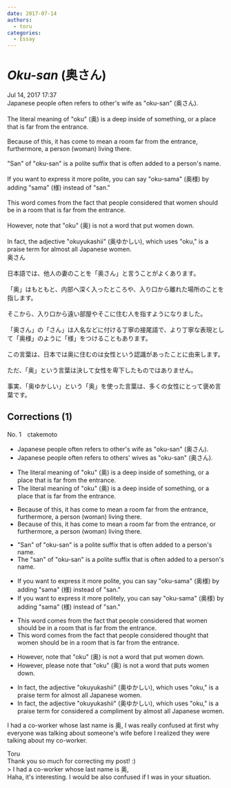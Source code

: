 ```yaml
---
date: 2017-07-14
authors:
  - toru
categories:
  - Essay
---
```


<h1 id="subject_show"><strong><em>Oku-san</strong></em> (奥さん)</h1>
<div class="date">Jul 14, 2017 17:37</div>
<div id="post"><div id="body_show_ori">
Japanese people often refers to other's wife as "oku-san" (奥さん).<br/><br/>The literal meaning of "oku" (奥) is a deep inside of something, or a place that is far from the entrance.<br/><br/>Because of this, it has come to mean a room far from the entrance, furthermore, a person (woman) living there.<br/><br/>"San" of "oku-san" is a polite suffix that is often added to a person's name.<br/><br/>If you want to express it more polite, you can say "oku-sama" (奥様) by adding "sama" (様) instead of "san."<br/><br/>This word comes from the fact that people considered that women should be in a room that is far from the entrance.<br/><br/>However, note that "oku" (奥) is not a word that put women down.<br/><br/>In fact, the adjective "okuyukashii" (奥ゆかしい), which uses "oku," is a praise term for almost all Japanese women.
</div></div>

<!-- more -->

<div id="post_ja"><div id="body_show_mo">
奥さん<br/><br/>日本語では、他人の妻のことを「奥さん」と言うことがよくあります。<br/><br/>「奥」はもともと、内部へ深く入ったところや、入り口から離れた場所のことを指します。<br/><br/>そこから、入り口から遠い部屋やそこに住む人を指すようになりました。<br/><br/>「奥さん」の「さん」は人名などに付ける丁寧の接尾語で、より丁寧な表現として「奥様」のように「様」をつけることもあります。<br/><br/>この言葉は、日本では奥に住むのは女性という認識があったことに由来します。<br/><br/>ただ、「奥」という言葉は決して女性を卑下したものではありません。<br/><br/>事実、「奥ゆかしい」という「奥」を使った言葉は、多くの女性にとって褒め言葉です。
</div></div>

## Corrections (1)
<div id="block"><div class="first_name"> No. 1　<span class="just_name">ctakemoto</span></div><div id="block2">
<ul class="correction_field">
<li class="incorrect">Japanese people often refers to other's wife as "oku-san" (奥さん).</li>
<li class="corrected correct">
Japanese people often refer<span class="sline"><span class="f_red">s</span></span> to <span class="f_blue">others'</span> <span class="f_blue">wives</span> as "oku-san" (奥さん).
</li>
</ul>
<ul class="correction_field">
<li class="incorrect">The literal meaning of "oku" (奥) is a deep inside of something, or a place that is far from the entrance.</li>
<li class="corrected correct">
The literal meaning of "oku" (奥) is <span class="sline"><span class="f_red">a</span></span> deep inside of something, or a place that is far from the entrance.
</li>
</ul>
<ul class="correction_field">
<li class="incorrect">Because of this, it has come to mean a room far from the entrance, furthermore, a person (woman) living there.</li>
<li class="corrected correct">
Because of this, it has come to mean a room far from the entrance, <span class="f_blue">or </span>furthermore, a person (woman) living there.
</li>
</ul>
<ul class="correction_field">
<li class="incorrect">"San" of "oku-san" is a polite suffix that is often added to a person's name.</li>
<li class="corrected correct">
<span class="f_blue">The</span> "san" of "oku-san" is a polite suffix that is often added to a person's name.
</li>
</ul>
<ul class="correction_field">
<li class="incorrect">If you want to express it more polite, you can say "oku-sama" (奥様) by adding "sama" (様) instead of "san."</li>
<li class="corrected correct">
If you want to express it more <span class="f_blue">politely</span>, you can say "oku-sama" (奥様) by adding "sama" (様) instead of "san."
</li>
</ul>
<ul class="correction_field">
<li class="incorrect">This word comes from the fact that people considered that women should be in a room that is far from the entrance.</li>
<li class="corrected correct">
This word comes from the fact that people <span class="sline"><span class="f_red">considered</span></span><span class="f_blue"> thought</span> that women should be in a room that is far from the entrance.
</li>
</ul>
<ul class="correction_field">
<li class="incorrect">However, note that "oku" (奥) is not a word that put women down.</li>
<li class="corrected correct">
However,<span class="f_blue"> please </span>note that "oku" (奥) is not a word that <span class="f_blue">puts</span> women down.
</li>
</ul>
<ul class="correction_field">
<li class="incorrect">In fact, the adjective "okuyukashii" (奥ゆかしい), which uses "oku," is a praise term for almost all Japanese women.</li>
<li class="corrected correct">
In fact, the adjective "okuyukashii" (奥ゆかしい), which uses "oku," is <span class="sline"><span class="f_red">a praise term for</span></span><span class="f_blue"> considered a compliment by</span> almost all Japanese women.
</li>
</ul>
<p class="comment_small">
 I had a co-worker whose last name is 奥, I was really confused at first why everyone was talking about someone's wife before I realized they were talking about my co-worker.
</p>

</div><div class="name"><span class="just_name">Toru</span><br>
Thank you so much for correcting my post! :)<br/>&gt; I had a co-worker whose last name is 奥,<br/>Haha, it's interesting. I would be also confused if I was in your situation.
</div>
</div>
